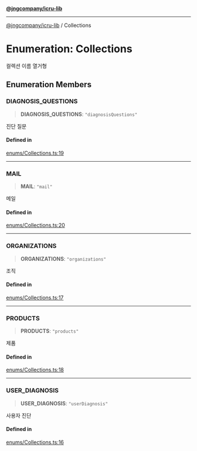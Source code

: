 [**@jngcompany/icru-lib**](../README.md)

***

[@jngcompany/icru-lib](../globals.md) / Collections

# Enumeration: Collections

컬렉션 이름 열거형

## Enumeration Members

### DIAGNOSIS\_QUESTIONS

> **DIAGNOSIS\_QUESTIONS**: `"diagnosisQuestions"`

진단 질문

#### Defined in

[enums/Collections.ts:19](https://github.com/jngcompany/icru-lib/blob/463893065235bd00666c18bdf483558e3b5f75c6/src/enums/Collections.ts#L19)

***

### MAIL

> **MAIL**: `"mail"`

메일

#### Defined in

[enums/Collections.ts:20](https://github.com/jngcompany/icru-lib/blob/463893065235bd00666c18bdf483558e3b5f75c6/src/enums/Collections.ts#L20)

***

### ORGANIZATIONS

> **ORGANIZATIONS**: `"organizations"`

조직

#### Defined in

[enums/Collections.ts:17](https://github.com/jngcompany/icru-lib/blob/463893065235bd00666c18bdf483558e3b5f75c6/src/enums/Collections.ts#L17)

***

### PRODUCTS

> **PRODUCTS**: `"products"`

제품

#### Defined in

[enums/Collections.ts:18](https://github.com/jngcompany/icru-lib/blob/463893065235bd00666c18bdf483558e3b5f75c6/src/enums/Collections.ts#L18)

***

### USER\_DIAGNOSIS

> **USER\_DIAGNOSIS**: `"userDiagnosis"`

사용자 진단

#### Defined in

[enums/Collections.ts:16](https://github.com/jngcompany/icru-lib/blob/463893065235bd00666c18bdf483558e3b5f75c6/src/enums/Collections.ts#L16)
